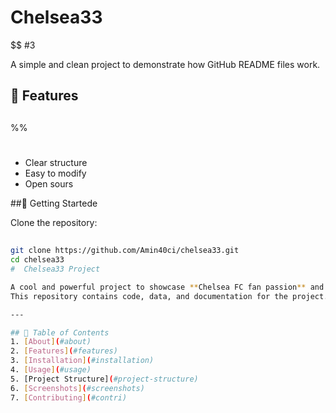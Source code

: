 # Chelsea33
$$
#3

A simple and clean project to demonstrate how GitHub README files work.

## 🔧 Features
##
%%
#
- Clear structure
- Easy to modify
- Open sours

 ##🚀 Getting Startede

Clone the repository:
##

```bash
git clone https://github.com/Amin40ci/chelsea33.git
cd chelsea33
#  Chelsea33 Project

A cool and powerful project to showcase **Chelsea FC fan passion** and coding skills.  
This repository contains code, data, and documentation for the project.

---

## 📜 Table of Contents
1. [About](#about)
2. [Features](#features)
3. [Installation](#installation)
4. [Usage](#usage)
5. [Project Structure](#project-structure)
6. [Screenshots](#screenshots)
7. [Contributing](#contri)

